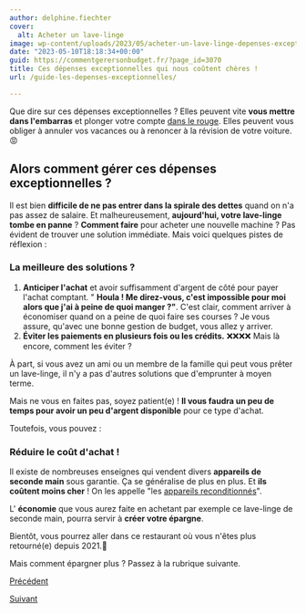 ```yaml
---
author: delphine.fiechter
cover:
  alt: Acheter un lave-linge
image: wp-content/uploads/2023/05/acheter-un-lave-linge-depenses-exceptionnelles-1.png
date: "2023-05-10T18:18:34+00:00"
guid: https://commentgerersonbudget.fr/?page_id=3070
title: Ces dépenses exceptionnelles qui nous coûtent chères !
url: /guide-les-depenses-exceptionnelles/

---
```

Que dire sur ces dépenses exceptionnelles ? Elles peuvent vite **vous mettre dans l'embarras** et plonger votre compte [dans le rouge](https://commentgerersonbudget.fr/menages-dans-le-rouge/ "dans le rouge"). Elles peuvent vous obliger à annuler vos vacances ou à renoncer à la révision de votre voiture.😡

## Alors comment gérer ces dépenses exceptionnelles ?

Il est bien **difficile de ne pas entrer dans la spirale des dettes** quand on n'a pas assez de salaire. Et malheureusement, **aujourd'hui, votre lave-linge tombe en panne** ? **Comment faire** pour acheter une nouvelle machine ? Pas évident de trouver une solution immédiate. Mais voici quelques pistes de réflexion :

### La meilleure des solutions ?

1. **Anticiper l'achat** et avoir suffisamment d'argent de côté pour payer l'achat comptant. " **Houla ! Me direz-vous, c'est impossible pour moi alors que j'ai à peine de quoi manger ?"**. C'est clair, comment arriver à économiser quand on a peine de quoi faire ses courses ? Je vous assure, qu'avec une bonne gestion de budget, vous allez y arriver.
1. **Éviter les paiements en plusieurs fois ou les crédits.** ❌❌❌❌ Mais là encore, comment les éviter ?

À part, si vous avez un ami ou un membre de la famille qui peut vous prêter un lave-linge, il n'y a pas d'autres solutions que d'emprunter à moyen terme.

Mais ne vous en faites pas, soyez patient(e) ! **Il vous faudra un peu de temps pour avoir un peu d'argent disponible** pour ce type d'achat.

Toutefois, vous pouvez :

### Réduire le coût d'achat !

Il existe de nombreuses enseignes qui vendent divers **appareils de seconde main** sous garantie. Ça se généralise de plus en plus. Et **ils coûtent moins cher** ! On les appelle "les [appareils reconditionnés](https://www.quechoisir.org/actualite-produits-reconditionnes-enfin-une-definition-legale-n98696/ "appareils recondionnés")".

L' **économie** que vous aurez faite en achetant par exemple ce lave-linge de seconde main, pourra servir à **créer votre épargne**.

Bientôt, vous pourrez aller dans ce restaurant où vous n'êtes plus retourné(e) depuis 2021.🍕

Mais comment épargner plus ? Passez à la rubrique suivante.

[Précédent](https://commentgerersonbudget.fr/guide-les-frais-annuels "")

[Suivant](https://commentgerersonbudget.fr/guide-pouvoir-epargner "pouvoir épargner")
